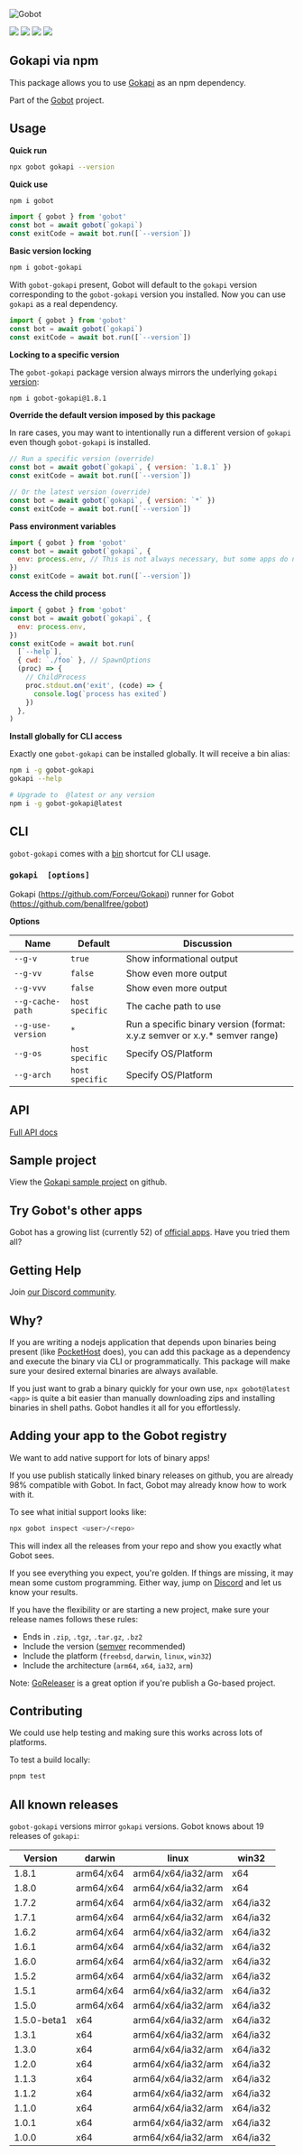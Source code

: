 ![Gobot](https://raw.githubusercontent.com/benallfree/gobot/v1.0.0-alpha.36/assets/gobot-banner-300x.png)

![](https://img.shields.io/npm/v/gobot-gokapi) ![](https://img.shields.io/npm/dt/gobot-gokapi) ![](https://img.shields.io/github/commit-activity/t/benallfree/gobot) ![](https://img.shields.io/github/stars/benallfree/gobot)

## Gokapi via npm

This package allows you to use [Gokapi](https://github.com/Forceu/Gokapi) as an npm dependency.

Part of the [Gobot](https://www.npmjs.com/package/gobot) project.

## Usage

**Quick run**

```bash
npx gobot gokapi --version
```

**Quick use**

```bash
npm i gobot
```

```js
import { gobot } from 'gobot'
const bot = await gobot(`gokapi`)
const exitCode = await bot.run([`--version`])
```

**Basic version locking**

```bash
npm i gobot-gokapi
```

With `gobot-gokapi` present, Gobot will default to the `gokapi` version corresponding to the `gobot-gokapi` version you installed. Now you can use `gokapi` as a real dependency.

```js
import { gobot } from 'gobot'
const bot = await gobot(`gokapi`)
const exitCode = await bot.run([`--version`])
```

**Locking to a specific version**

The `gobot-gokapi` package version always mirrors the underlying `gokapi` [version](#all-known-releases):

```bash
npm i gobot-gokapi@1.8.1
```

**Override the default version imposed by this package**

In rare cases, you may want to intentionally run a different version of `gokapi` even though `gobot-gokapi` is installed.

```js
// Run a specific version (override)
const bot = await gobot(`gokapi`, { version: `1.8.1` })
const exitCode = await bot.run([`--version`])

// Or the latest version (override)
const bot = await gobot(`gokapi`, { version: `*` })
const exitCode = await bot.run([`--version`])
```

**Pass environment variables**

```js
import { gobot } from 'gobot'
const bot = await gobot(`gokapi`, {
  env: process.env, // This is not always necessary, but some apps do need it
})
const exitCode = await bot.run([`--version`])
```

**Access the child process**

```js
import { gobot } from 'gobot'
const bot = await gobot(`gokapi`, {
  env: process.env,
})
const exitCode = await bot.run(
  [`--help`],
  { cwd: `./foo` }, // SpawnOptions
  (proc) => {
    // ChildProcess
    proc.stdout.on('exit', (code) => {
      console.log(`process has exited`)
    })
  },
)
```

**Install globally for CLI access**

Exactly one `gobot-gokapi` can be installed globally. It will receive a bin alias:

```bash
npm i -g gobot-gokapi
gokapi --help

# Upgrade to  @latest or any version
npm i -g gobot-gokapi@latest
```

## CLI

`gobot-gokapi` comes with a [bin](https://docs.npmjs.com/cli/v10/configuring-npm/package-json#bin) shortcut for CLI usage.

### `gokapi  [options]`

Gokapi (https://github.com/Forceu/Gokapi) runner for Gobot (https://github.com/benallfree/gobot)

**Options**

| Name              | Default         | Discussion                                                                  |
| ----------------- | --------------- | --------------------------------------------------------------------------- |
| `--g-v`           | `true`          | Show informational output                                                   |
| `--g-vv`          | `false`         | Show even more output                                                       |
| `--g-vvv`         | `false`         | Show even more output                                                       |
| `--g-cache-path`  | `host specific` | The cache path to use                                                       |
| `--g-use-version` | `*`             | Run a specific binary version (format: x.y.z semver or x.y.\* semver range) |
| `--g-os`          | `host specific` | Specify OS/Platform                                                         |
| `--g-arch`        | `host specific` | Specify OS/Platform                                                         |

## API

[Full API docs](https://github.com/benallfree/gobot/blob/v1.0.0-alpha.36/docs/readme.md)

## Sample project

View the [Gokapi sample project](https://github.com/benallfree/gobot/tree/v1.0.0-alpha.36/src/apps/gokapi/sample-project) on github.

## Try Gobot's other apps

Gobot has a growing list (currently 52) of [official apps](https://www.npmjs.com/package/gobot#official-gobot-apps). Have you tried them all?

## Getting Help

Join [our Discord community](https://discord.gg/977kMmFnXc).

## Why?

If you are writing a nodejs application that depends upon binaries being present (like [PocketHost](https://github.com/pockethost/pockethost) does), you can add this package as a dependency and execute the binary via CLI or programmatically. This package will make sure your desired external binaries are always available.

If you just want to grab a binary quickly for your own use, `npx gobot@latest <app>` is quite a bit easier than manually downloading zips and installing binaries in shell paths. Gobot handles it all for you effortlessly.

## Adding your app to the Gobot registry

We want to add native support for lots of binary apps!

If you use publish statically linked binary releases on github, you are already 98% compatible with Gobot. In fact, Gobot may already know how to work with it.

To see what initial support looks like:

```bash
npx gobot inspect <user>/<repo>
```

This will index all the releases from your repo and show you exactly what Gobot sees.

If you see everything you expect, you're golden. If things are missing, it may mean some custom programming. Either way, jump on [Discord](https://discord.gg/977kMmFnXc) and let us know your results.

If you have the flexibility or are starting a new project, make sure your release names follows these rules:

- Ends in `.zip`, `.tgz`, `.tar.gz`, `.bz2`
- Include the version ([semver](https://semver.org) recommended)
- Include the platform (`freebsd`, `darwin`, `linux`, `win32`)
- Include the architecture (`arm64`, `x64`, `ia32`, `arm`)

Note: [GoReleaser](https://goreleaser.com/) is a great option if you're publish a Go-based project.

## Contributing

We could use help testing and making sure this works across lots of platforms.

To test a build locally:

```bash
pnpm test
```

## All known releases

`gobot-gokapi` versions mirror `gokapi` versions. Gobot knows about 19 releases of `gokapi`:

| Version     | darwin    | linux              | win32    |
| ----------- | --------- | ------------------ | -------- |
| 1.8.1       | arm64/x64 | arm64/x64/ia32/arm | x64      |
| 1.8.0       | arm64/x64 | arm64/x64/ia32/arm | x64      |
| 1.7.2       | arm64/x64 | arm64/x64/ia32/arm | x64/ia32 |
| 1.7.1       | arm64/x64 | arm64/x64/ia32/arm | x64/ia32 |
| 1.6.2       | arm64/x64 | arm64/x64/ia32/arm | x64/ia32 |
| 1.6.1       | arm64/x64 | arm64/x64/ia32/arm | x64/ia32 |
| 1.6.0       | arm64/x64 | arm64/x64/ia32/arm | x64/ia32 |
| 1.5.2       | arm64/x64 | arm64/x64/ia32/arm | x64/ia32 |
| 1.5.1       | arm64/x64 | arm64/x64/ia32/arm | x64/ia32 |
| 1.5.0       | arm64/x64 | arm64/x64/ia32/arm | x64/ia32 |
| 1.5.0-beta1 | x64       | arm64/x64/ia32/arm | x64/ia32 |
| 1.3.1       | x64       | arm64/x64/ia32/arm | x64/ia32 |
| 1.3.0       | x64       | arm64/x64/ia32/arm | x64/ia32 |
| 1.2.0       | x64       | arm64/x64/ia32/arm | x64/ia32 |
| 1.1.3       | x64       | arm64/x64/ia32/arm | x64/ia32 |
| 1.1.2       | x64       | arm64/x64/ia32/arm | x64/ia32 |
| 1.1.0       | x64       | arm64/x64/ia32/arm | x64/ia32 |
| 1.0.1       | x64       | arm64/x64/ia32/arm | x64/ia32 |
| 1.0.0       | x64       | arm64/x64/ia32/arm | x64/ia32 |
